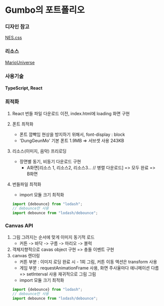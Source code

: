 # Gumbo의 포트폴리오

### 디자인 참고

[NES.css](https://nostalgic-css.github.io/NES.css/)

### 리소스

[MarioUniverse](https://www.mariouniverse.com/)

### 사용기술

#### TypeScript, React

### 최적화

1. React 번들 파일 다운로드 이전, index.html에 loading 화면 구현
2. 폰트 최적화
    - 폰트 깜빡임 현상을 방지하기 위해서, font-display : block
    - 'DungGeunMo' 기본 폰트 1.9MB => 서브셋 사용 243KB
3. 리소스(이미지, 음악) 프리로딩
    - 장면별 동기, 비동기 다운로드 구현
        - A화면[리소스 1, 리소스2, 리소스3... // 병렬 다운로드] => 모두 완료 => B화면

4. 번들파일 최적화
    - import 모듈 크기 최적화
   ``` javascript
   import {debounce} from "lodash";
   // debounce만 사용
   import debounce from "lodash/debounce";
   ```

### Canvas API

1. 그림 그려지는 순서에 맞게 이미지 동기적 로드
    - 커튼 -> 바닥 -> 구름 -> 마리오 -> 블럭
2. 객체지향적으로 cavas object 구현 => 충돌 이벤트 구현
3. canvas 렌더링
    - 커튼 부분 : 이미지 로딩 완료 시 - 1회 그림, 커튼 이동 액션은 transform 사용
    - 게임 부분 : requestAnimationFrame 사용, 화면 주사율마다 애니메이션 다름 => setInterval 사용 재귀적으로 그림 그림
    - import 모듈 크기 최적화
   ``` javascript
   import {debounce} from "lodash";
   // debounce만 사용
   import debounce from "lodash/debounce";
   ```